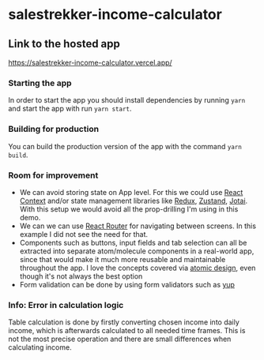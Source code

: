# salestrekker-income-calculator

## Link to the hosted app
https://salestrekker-income-calculator.vercel.app/

### Starting the app

In order to start the app you should install dependencies by running `yarn` and start the app with run `yarn start`.

### Building for production

You can build the production version of the app with the command `yarn build`.

### Room for improvement

-   We can avoid storing state on App level. For this we could use [React Context](https://reactjs.org/docs/context.html) and/or state management libraries like [Redux](https://redux.js.org/), [Zustand](https://github.com/pmndrs/zustand), [Jotai](https://jotai.org/). With this setup we would avoid all the prop-drilling I'm using in this demo.
-   We can we can use [React Router](https://reactrouter.com/en/main) for navigating between screens. In this example I did not see the need for that.
-   Components such as buttons, input fields and tab selection can all be extracted into separate atom/molecule components in a real-world app, since that would make it much more reusable and maintainable throughout the app. I love the concepts covered via [atomic design](https://bradfrost.com/blog/post/atomic-web-design/), even though it's not always the best option
-   Form validation can be done by using form validators such as [yup](https://github.com/jquense/yup)

### Info: Error in calculation logic
Table calculation is done by firstly converting chosen income into daily income, which is afterwards calculated to all needed time frames. This is not the most precise operation and there are small differences when calculating income.
